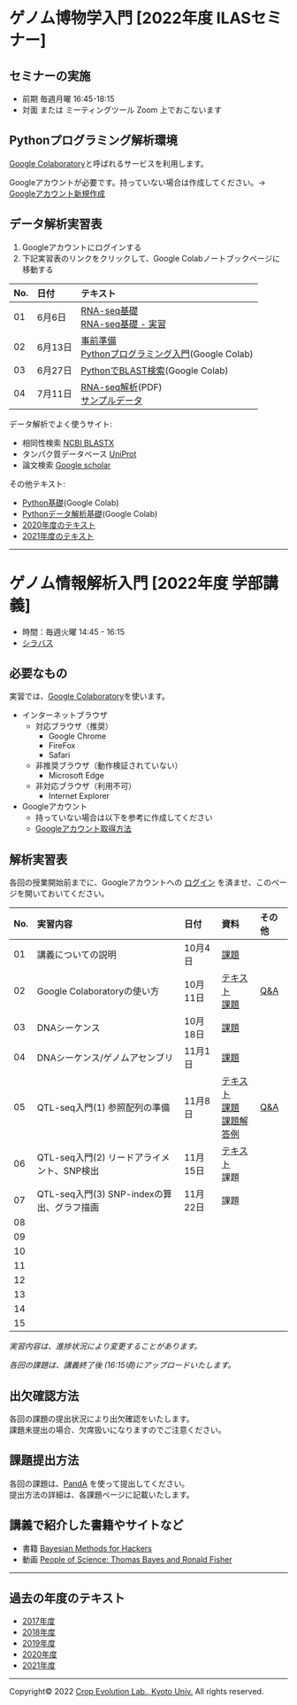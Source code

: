 <a name="section1"></a>
# ゲノム博物学入門 [2022年度 ILASセミナー]

## セミナーの実施
- 前期 毎週月曜 16:45-18:15
- 対面 または ミーティングツール Zoom 上でおこないます

## Pythonプログラミング解析環境
[Google Colaboratory](https://colab.research.google.com/notebooks/welcome.ipynb)と呼ばれるサービスを利用します。

Googleアカウントが必要です。持っていない場合は作成してください。→ [Googleアカウント新規作成](https://accounts.google.com/signup/v2/webcreateaccount?continue=https%3A%2F%2Fwww.google.co.jp%2F&hl=ja&gmb=exp&biz=false&flowName=GlifWebSignIn&flowEntry=SignUp)


## データ解析実習表
1. Googleアカウントにログインする
1. 下記実習表のリンクをクリックして、Google Colabノートブックページに移動する

| No. | 日付 | テキスト |
|:---|:---|:---|
| 01 | 6月6日 | [RNA-seq基礎](https://github.com/CropEvol/lecture/blob/master/ILAS_2022/RNAseq_intro/ILAS_2206.pdf)<br>[RNA-seq基礎 - 実習](./ILAS_2022/RNAseq_intro/ILAS_2206_train.md) |
| 02 | 6月13日 | [事前準備](./ILAS_2022/01/L01_requirements.md)<br>[Pythonプログラミング入門](https://colab.research.google.com/github/CropEvol/lecture/blob/master/ILAS_2022/RNAseq_intro/RNAseq_analysis_Intro.ipynb)(Google Colab) |
| 03 | 6月27日 | [PythonでBLAST検索](https://colab.research.google.com/github/CropEvol/lecture/blob/master/ILAS_2022/RNAseq_intro/RNAseq_analysis_BLAST.ipynb)(Google Colab) |
| 04 | 7月11日 | [RNA-seq解析](https://github.com/CropEvol/lecture/blob/master/ILAS_2022/RNAseq_intro/ILAS_2207.pdf)(PDF)<br>[サンプルデータ](https://drive.google.com/drive/folders/1qDryCj-yPjIBbNBV7FF0zMPU1oOJUU6U?usp=sharing) |

データ解析でよく使うサイト:
- 相同性検索 [NCBI BLASTX](https://blast.ncbi.nlm.nih.gov/Blast.cgi?PROGRAM=blastx&PAGE_TYPE=BlastSearch&LINK_LOC=blasthome)
- タンパク質データベース [UniProt](https://www.uniprot.org/)
- 論文検索 [Google scholar](https://scholar.google.co.jp/)


その他テキスト:
- [Python基礎](https://colab.research.google.com/github/CropEvol/lecture/blob/master/ILAS_2022/01/L01_python_basis.ipynb)(Google Colab)
- [Pythonデータ解析基礎](https://colab.research.google.com/github/CropEvol/lecture/blob/master/ILAS_2022/02/L02_python_analysis.ipynb)(Google Colab)
- [2020年度のテキスト](https://github.com/CropEvol/lecture/tree/2020)
- [2021年度のテキスト](https://github.com/CropEvol/lecture/tree/2021)


---

<a name="section2"></a>
# ゲノム情報解析入門 [2022年度 学部講義]

- 時間：毎週火曜 14:45 - 16:15  
- [シラバス](https://ocw.kyoto-u.ac.jp/syllabus/?act=detail&syllabus_id=agr_5140&year=2022)

## 必要なもの
実習では、[Google Colaboratory](https://colab.research.google.com/notebooks/welcome.ipynb)を使います。  
- インターネットブラウザ
  - 対応ブラウザ（推奨）
    - Google Chrome
    - FireFox
    - Safari
  - 非推奨ブラウザ（動作検証されていない）
    - Microsoft Edge
  - 非対応ブラウザ（利用不可）
    - Internet Explorer
- Googleアカウント
  - 持っていない場合は以下を参考に作成してください
  - [Googleアカウント取得方法](https://github.com/CropEvol/lecture/blob/master/textbook_2019/L02_create_google_acount.md)


## 解析実習表

各回の授業開始前までに、Googleアカウントへの [ログイン](https://www.google.com/accounts/login) を済ませ、このページを開いておいてください。

| No. | 実習内容 | 日付 | 資料 | その他 |
|:---|:---|:---|:---|:---|
|01| 講義についての説明 | 10月4日 | [課題](https://panda.ecs.kyoto-u.ac.jp/x/1HTMEU) |  |
|02| Google Colaboratoryの使い方 | 10月11日 | [テキスト](https://colab.research.google.com/github/CropEvol/lecture/blob/master/textbook_2022/First_GoogleColab.ipynb)<br>[課題](https://panda.ecs.kyoto-u.ac.jp/x/1HTMEU) | [Q&A](https://github.com/CropEvol/lecture/blob/master/textbook_2022/L02_QA.md) |
|03| DNAシーケンス | 10月18日 | [課題](https://panda.ecs.kyoto-u.ac.jp/x/1HTMEU) |  |
|04| DNAシーケンス/ゲノムアセンブリ | 11月1日 | [課題](https://panda.ecs.kyoto-u.ac.jp/x/1HTMEU) | |
|05| QTL-seq入門(1) 参照配列の準備 | 11月8日 | [テキスト](https://colab.research.google.com/github/CropEvol/lecture/blob/master/textbook_2022/QTLseq_1.ipynb)<br>[課題](https://colab.research.google.com/github/CropEvol/lecture/blob/master/textbook_2022/QTLseq_1_hw.ipynb)<br>[課題解答例](https://colab.research.google.com/github/CropEvol/lecture/blob/master/textbook_2022/QTLseq_1_hw_ans.ipynb) | [Q&A](https://github.com/CropEvol/lecture/blob/master/textbook_2022/L05_QA.md) |
|06| QTL-seq入門(2) リードアライメント、SNP検出 | 11月15日 | [テキスト](https://colab.research.google.com/github/CropEvol/lecture/blob/master/textbook_2022/QTLseq_2.ipynb)<br>課題 | |
|07| QTL-seq入門(3) SNP-indexの算出、グラフ描画 | 11月22日 | 課題 | |
|08| | | | |
|09| | | | |
|10| | | | |
|11| | | | |
|12| | | | |
|13| | | | |
|14| | | | |
|15| | | | |

_実習内容は、進捗状況により変更することがあります。_

_各回の課題は、講義終了後 (16:15頃)にアップロードいたします。_

## 出欠確認方法
各回の課題の提出状況により出欠確認をいたします。  
課題未提出の場合、欠席扱いになりますのでご注意ください。  


## 課題提出方法
各回の課題は、[PandA](https://panda.ecs.kyoto-u.ac.jp/portal/login) を使って提出してください。  
提出方法の詳細は、各課題ページに記載いたします。

## 講義で紹介した書籍やサイトなど
- 書籍 [Bayesian Methods for Hackers](https://camdavidsonpilon.github.io/Probabilistic-Programming-and-Bayesian-Methods-for-Hackers/)
- 動画 [People of Science: Thomas Bayes and Ronald Fisher
](https://g.co/arts/FjZasjDGQzKRFtvt7)


---

<a name="section4"></a>
## 過去の年度のテキスト
- [2017年度](https://github.com/CropEvol/lecture/tree/2017)
- [2018年度](https://github.com/CropEvol/lecture/tree/2018)
- [2019年度](https://github.com/CropEvol/lecture/tree/2019)
- [2020年度](https://github.com/CropEvol/lecture/tree/2020)
- [2021年度](https://github.com/CropEvol/lecture/tree/2021)


---
Copyright&copy; 2022 [Crop Evolution Lab., Kyoto Univ.](http://www.crop-evolution.kais.kyoto-u.ac.jp/) All rights reserved.
